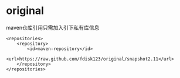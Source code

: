 # original
maven仓库引用只需加入引下私有库信息

	<repositories>
		<repository>
			<id>maven-repository</id>
			<url>https://raw.github.com/fdisk123/original/snapshot2.11</url>
		</repository>
	</repositories>

